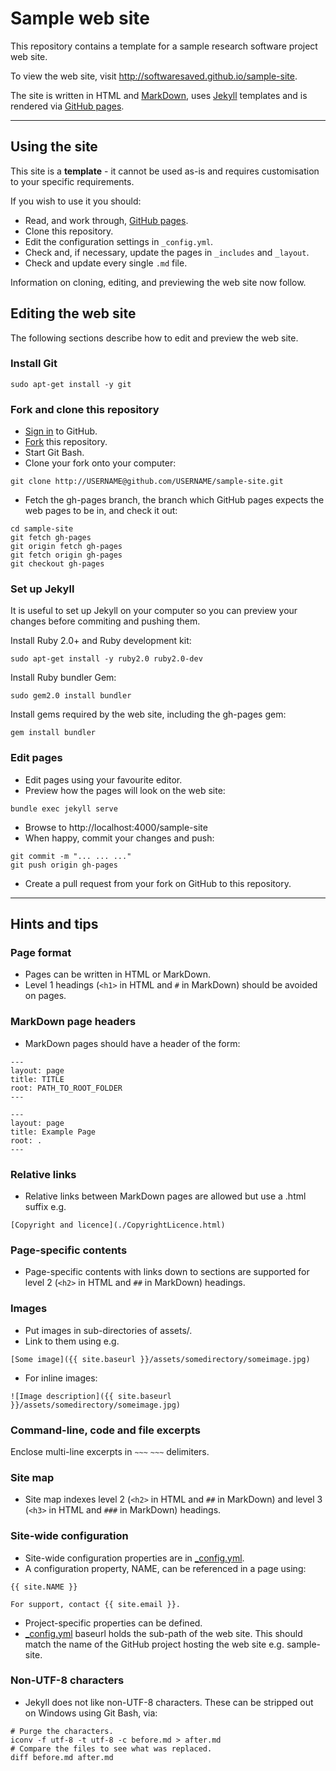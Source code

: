 # Sample web site

This repository contains a template for a sample research software
project web site. 

To view the web site, visit http://softwaresaved.github.io/sample-site.

The site is written in HTML and
[MarkDown](http://daringfireball.net/projects/markdown/syntax), uses
[Jekyll](http://jekyllrb.com/) templates and is rendered via [GitHub
pages](https://pages.github.com/).

---

## Using the site

This site is a **template** - it cannot be used as-is and requires
customisation to your specific requirements.

If you wish to use it you should:

* Read, and work through, [GitHub pages](https://pages.github.com/).
* Clone this repository.
* Edit the configuration settings in `_config.yml`.
* Check and, if necessary, update the pages in `_includes` and 
  `_layout`.
* Check and update every single `.md` file.

Information on cloning, editing, and previewing the web site now follow.

## Editing the web site

The following sections describe how to edit and preview the web site.

### Install Git

```
sudo apt-get install -y git
```

### Fork and clone this repository

* [Sign in](http://github.com/login) to GitHub.
* [Fork](https://github.com/softwaresaved/sample-site/fork) this repository.
* Start Git Bash.
* Clone your fork onto your computer:


```
git clone http://USERNAME@github.com/USERNAME/sample-site.git
```

* Fetch the gh-pages branch, the branch which GitHub pages expects the web pages to be in, and check it out:

```
cd sample-site
git fetch gh-pages
git origin fetch gh-pages
git fetch origin gh-pages
git checkout gh-pages
```

### Set up Jekyll

It is useful to set up Jekyll on your computer so you can preview your changes before commiting and pushing them.

Install Ruby 2.0+ and Ruby development kit:

```
sudo apt-get install -y ruby2.0 ruby2.0-dev
```

Install Ruby bundler Gem:

```
sudo gem2.0 install bundler
```

Install gems required by the web site, including the gh-pages gem:

```
gem install bundler
```

### Edit pages

* Edit pages using your favourite editor.
* Preview how the pages will look on the web site:

```
bundle exec jekyll serve
```

* Browse to http://localhost:4000/sample-site
* When happy, commit your changes and push:

```
git commit -m "... ... ..."
git push origin gh-pages
```

* Create a pull request from your fork on GitHub to this repository.

---

## Hints and tips

### Page format

* Pages can be written in HTML or MarkDown.
* Level 1 headings  (`<h1>` in HTML and `#` in MarkDown) should be
  avoided on pages. 

### MarkDown page headers

* MarkDown pages should have a header of the form:

```
---
layout: page
title: TITLE
root: PATH_TO_ROOT_FOLDER
---
```

```
---
layout: page
title: Example Page
root: .
---
```

### Relative links

* Relative links between MarkDown pages are allowed but use a .html
  suffix e.g. 

```
[Copyright and licence](./CopyrightLicence.html)
```

### Page-specific contents

* Page-specific contents with links down to sections are supported for
  level 2 (`<h2>` in HTML and `##` in MarkDown) headings.

### Images

* Put images in sub-directories of assets/.
* Link to them using e.g.

```
[Some image]({{ site.baseurl }}/assets/somedirectory/someimage.jpg)
```

* For inline images:

```
![Image description]({{ site.baseurl }}/assets/somedirectory/someimage.jpg)
```

### Command-line, code and file excerpts

Enclose multi-line excerpts in `~~~` `~~~` delimiters.

### Site map 

* Site map indexes level 2 (`<h2>` in HTML and `##` in MarkDown) and
  level 3 (`<h3>` in HTML and `###` in MarkDown) headings.

### Site-wide configuration

* Site-wide configuration properties are in [_config.yml](./_config.yml).
* A configuration property, NAME, can be referenced in a page using:

```
{{ site.NAME }}
```

```
For support, contact {{ site.email }}.
```

* Project-specific properties can be defined.
* [_config.yml](./_config.yml) baseurl holds the sub-path of the web
  site. This should match the name of the GitHub project hosting the
  web site e.g. sample-site.

### Non-UTF-8 characters

* Jekyll does not like non-UTF-8 characters. These can be stripped out
  on Windows using Git Bash, via:

```
# Purge the characters.
iconv -f utf-8 -t utf-8 -c before.md > after.md
# Compare the files to see what was replaced.
diff before.md after.md
```

